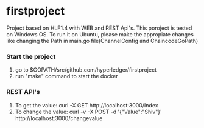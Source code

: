 # firstproject
Project based on HLF1.4 with WEB and REST Api's. This poroject is tested on Windows OS. To run it on Ubuntu, please make the appropiate changes like changing the Path in main.go file(ChannelConfig and ChaincodeGoPath)

### Start the project
1. go to $GOPATH/src/github.com/hyperledger/firstproject
2. run "make" command to start the docker

### REST API's 
1. To get the value: curl -X GET http://localhost:3000/Index
2. To change the value: curl -v -X POST -d '{"Value":"Shiv"}' http://localhost:3000/changevalue
